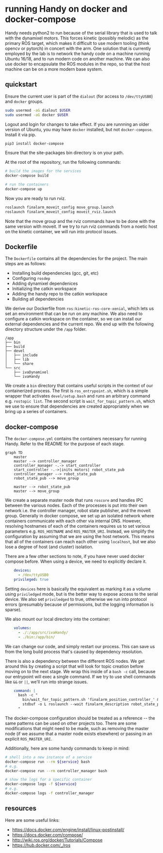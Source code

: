 # running Handy on docker and docker-compose

Handy needs python2 to run because of the serial library that is used to talk with the dynamixel motors.
This forces kinetic (possibly melodic) as the primary ROS target, which makes it difficult to use modern tooling (think opencv or pytorch) in concert with the arm.
One solution that is currently employed by the lab is to network the handy code on a machine running Ubuntu 16/18, and to run modern code on another machine.
We can also use docker to encapsulate the ROS modules in the repo, so that the host machine can be on a more modern base system.

## quickstart

Ensure the current user is part of the `dialout` (for access to `/dev/ttyUSB0`) and `docker` groups.

```bash
sudo usermod -aG dialout $USER
sudo usermod -aG docker $USER
```

Logout and login for changes to take effect.
If you are runnning an older version of Ubuntu, you may have `docker` installed, but not `docker-compose`.
Install it via pip.

```bash
pip3 install docker-compose
```

Ensure that the site-packages bin directory is on your path.

At the root of the repository, run the following commands:

```bash
# build the images for the services
docker-compose build

# run the containers
docker-compose up
```

Now you are ready to run rviz.

```bash
roslaunch finalarm_moveit_config move_group.launch
roslaunch finalarm_moveit_config moveit_rviz.launch
```

Note that the move group and the rviz commands have to be done with the same version with moveit.
If we try to run rviz commands from a noetic host on the kinetic container, we will run into protocol issues.

## Dockerfile

The `Dockerfile` contains all the dependencies for the project.
The main steps are as follows:

- Installing build dependencies (gcc, git, etc)
- Configuring `rosdep`
- Adding dynamixel dependenices
- Initializing the catkin workspace
- Adding the handy repo to the catkin workspace
- Building all dependencies

We derive our Dockerfile from `ros:kinetic-ros-core-xenial`, which lets us set an environment that can be run on any machine.
We also need to configure a catkin workspace on the container, so we can install our external dependencies and the current repo.
We end up with the following directory structure under the `/app` folder.

```
/app
├── bin
├── build
├── devel
│   ├── include
│   ├── lib
│   └── share
└── src
    ├── ivaDynamixel
    └── ivaHandy
```

We create a `bin` directory that contains useful scripts in the context of our containerized process.
The first is `ros_entrypoint.sh`, which is a simple wrapper that activates `devel/setup.bash` and runs an arbitrary command e.g. `rostopic list`.
The second script is `wait_for_topic_pattern.sh`, which we use to ensure that dependencies are created appropriately when we bring up a series of containers.

## docker-compose

The `docker-compose.yml` contains the containers necessary for running Handy.
Refer to the README for the purpose of each stage.

```mermaid
graph TD
    master
    master --> controller_manager
    controller_manager -.-> start_controller
    start_controller -.->|inits motors| robot_state_pub
    controller_manager --> robot_state_pub
    robot_state_pub --> move_group

    master --> robot_state_pub
    master --> move_group
```

We create a separate master node that runs `roscore` and handles IPC between the various nodes.
Each of the processes is put into their own network i.e. the controller manager, robot state publisher, and the moveit group.
Generally in docker compose, we set up an isolated network where containers communicate with each other via internal DNS.
However, resolving hostnames of each of the containers requires us to set various parameters e.g. `ROS_HOSTNAME` and `ROS_MASTER_URI`.
Instead, we simplify the configuration by assuming that we are using the host network.
This means that all of the containers can reach each other using `localhost`, but we also lose a degree of host (and cluster) isolation.

There are a few other sections to note, if you have never used docker compose before. When using a device, we need to explicitly declare it.

```yaml
    devices:
      - /dev/ttyUSB0
    privileged: true
```

Setting `devices` here is basically the equivalent as marking it as a volume using `priviledged` mode, but is the better way to expose access to the serial device.
We also set `priviledged` to true, otherwise we run into protocol errors (presumably because of permissions, but the logging information is sparse).

We also mount our local directory into the container:

```yaml
    volumes:
      - ./:/app/src/ivaHandy/
      - ./bin:/app/bin/
```

We can change our code, and simply restart our process.
This can save us from the long build process that's caused by dependency resolution.

There is also a dependency between the different ROS nodes.
We get around this by creating a script that will look for topic creation before moving on to the next stage.
We wrap this inside of a `bash -c` call, because our entrypoint will exec a single command.
If we try to use shell commands like `&&` or `||`, we'll run into strange issues.

```yaml
    command: |
      bash -c "
        bin/wait_for_topic_pattern.sh 'finalarm_position_controller_' &&
        stdbuf -o L roslaunch --wait finalarm_description robot_state_pub.launch
      "
```

The docker-compose configuration should be treated as a reference -- the same patterns can be used on other projects too.
There are some modifications that might need to be made, such as removing the master node (if we assume that a master node exists elsewhere) or passing in an explicit `ROS_MASTER_URI`.

Additionally, here are some handy commands to keep in mind:

```bash
# shell into a new instance of a service
docker-compose run --rm ${service} bash
# e.g.
docker-compose run --rm controller_manager bash

# show the logs for a specific container
docker-compose logs -f ${service}
# e.g.
docker-compose logs -f controller_manager
```

## resources

Here are some useful links:

- https://docs.docker.com/engine/install/linux-postinstall/
- https://docs.docker.com/compose/
- http://wiki.ros.org/docker/Tutorials/Compose
- https://hub.docker.com/_/ros